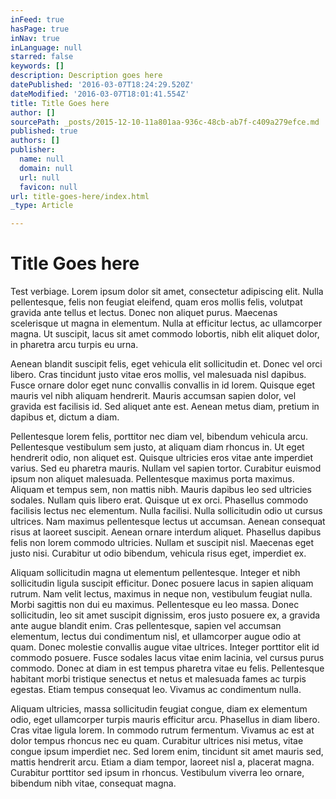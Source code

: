 ```yaml
---
inFeed: true
hasPage: true
inNav: true
inLanguage: null
starred: false
keywords: []
description: Description goes here
datePublished: '2016-03-07T18:24:29.520Z'
dateModified: '2016-03-07T18:01:41.554Z'
title: Title Goes here
author: []
sourcePath: _posts/2015-12-10-11a801aa-936c-48cb-ab7f-c409a279efce.md
published: true
authors: []
publisher:
  name: null
  domain: null
  url: null
  favicon: null
url: title-goes-here/index.html
_type: Article

---
```

# Title Goes here

Test verbiage.  Lorem ipsum dolor sit amet, consectetur adipiscing elit. Nulla pellentesque, felis non feugiat eleifend, quam eros mollis felis, volutpat gravida ante tellus et lectus. Donec non aliquet purus. Maecenas scelerisque ut magna in elementum. Nulla at efficitur lectus, ac ullamcorper magna. Ut suscipit, lacus sit amet commodo lobortis, nibh elit aliquet dolor, in pharetra arcu turpis eu urna. 

Aenean blandit suscipit felis, eget vehicula elit sollicitudin et. Donec vel orci libero. Cras tincidunt justo vitae eros mollis, vel malesuada nisl dapibus. Fusce ornare dolor eget nunc convallis convallis in id lorem. Quisque eget mauris vel nibh aliquam hendrerit. Mauris accumsan sapien dolor, vel gravida est facilisis id. Sed aliquet ante est. Aenean metus diam, pretium in dapibus et, dictum a diam. 

Pellentesque lorem felis, porttitor nec diam vel, bibendum vehicula arcu.
Pellentesque vestibulum sem justo, at aliquam diam rhoncus in. Ut eget hendrerit odio, non aliquet est. Quisque ultricies eros vitae ante imperdiet varius. Sed eu pharetra mauris. Nullam vel sapien tortor. Curabitur euismod ipsum non aliquet malesuada. Pellentesque maximus porta maximus. Aliquam et tempus sem, non mattis nibh.
Mauris dapibus leo sed ultricies sodales. Nullam quis libero erat. Quisque ut ex orci. Phasellus commodo facilisis lectus nec elementum. Nulla facilisi. Nulla sollicitudin odio ut cursus ultrices. Nam maximus pellentesque lectus ut accumsan. Aenean consequat risus at laoreet suscipit. Aenean ornare interdum aliquet.
Phasellus dapibus felis non lorem commodo ultricies. Nullam et suscipit nisl. Maecenas eget justo nisi. Curabitur ut odio bibendum, vehicula risus eget, imperdiet ex. 

Aliquam sollicitudin magna ut elementum pellentesque. Integer et nibh sollicitudin ligula suscipit efficitur. Donec posuere lacus in sapien aliquam rutrum. Nam velit lectus, maximus in neque non, vestibulum feugiat nulla. Morbi sagittis non dui eu maximus. Pellentesque eu leo massa. Donec sollicitudin, leo sit amet suscipit dignissim, eros justo posuere ex, a gravida ante augue blandit enim. Cras pellentesque, sapien vel accumsan elementum, lectus dui condimentum nisl, et ullamcorper augue odio at quam. Donec molestie convallis augue vitae ultrices. Integer porttitor elit id commodo posuere. Fusce sodales lacus vitae enim lacinia, vel cursus purus commodo.
Donec at diam in est tempus pharetra vitae eu felis. Pellentesque habitant morbi tristique senectus et netus et malesuada fames ac turpis egestas. Etiam tempus consequat leo. Vivamus ac condimentum nulla. 

Aliquam ultricies, massa sollicitudin feugiat congue, diam ex elementum odio, eget ullamcorper turpis mauris efficitur arcu. Phasellus in diam libero. Cras vitae ligula lorem. In commodo rutrum fermentum. Vivamus ac est at dolor tempus rhoncus nec eu quam. Curabitur ultrices nisi metus, vitae congue ipsum imperdiet nec. Sed lorem enim, tincidunt sit amet mauris sed, mattis hendrerit arcu. Etiam a diam tempor, laoreet nisl a, placerat magna. Curabitur porttitor sed ipsum in rhoncus. Vestibulum viverra leo ornare, bibendum nibh vitae, consequat magna.